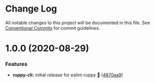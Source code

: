 # Change Log

All notable changes to this project will be documented in this file.
See [Conventional Commits](https://conventionalcommits.org) for commit guidelines.

# 1.0.0 (2020-08-29)

### Features

- **ruppy-cli:** initial release for eslint-ruppy 🚀 ([4870aa9](https://github.com/Ruppyio/eslint-configs/commit/4870aa9099f1450672372acc9ecbfe819957210d))
